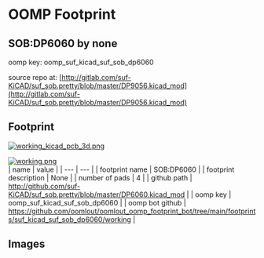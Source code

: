 # OOMP Footprint  
## SOB:DP6060  by none  
  
oomp key: oomp_suf_kicad_suf_sob_dp6060  
  
source repo at: [http://gitlab.com/suf-KiCAD/suf_sob.pretty/blob/master/DP9056.kicad_mod](http://gitlab.com/suf-KiCAD/suf_sob.pretty/blob/master/DP9056.kicad_mod)  
## Footprint  
  
[![working_kicad_pcb_3d.png](working_kicad_pcb_3d_600.png)](working_kicad_pcb_3d.png)  
  
[![working.png](working_600.png)](working.png)  
| name | value | 
| --- | --- | 
| footprint name | SOB:DP6060 | 
| footprint description | None | 
| number of pads | 4 | 
| github path | http://github.com/suf-KiCAD/suf_sob.pretty/blob/master/DP6060.kicad_mod | 
| oomp key | oomp_suf_kicad_suf_sob_dp6060 | 
| oomp bot github | https://github.com/oomlout/oomlout_oomp_footprint_bot/tree/main/footprints/suf_kicad_suf_sob_dp6060/working | 
## Images  
